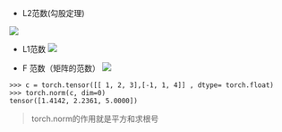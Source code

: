 - L2范数(勾股定理)

![](http://kuroweb.com/picture/16450125102171504.jpg)

- L1范数
![](http://kuroweb.com/picture/16450125884575418.jpg)

- F 范数（矩阵的范数）
![](http://kuroweb.com/picture/16450128317041728.jpg)

```
>>> c = torch.tensor([[ 1, 2, 3],[-1, 1, 4]] , dtype= torch.float)
>>> torch.norm(c, dim=0)
tensor([1.4142, 2.2361, 5.0000])
```
> torch.norm的作用就是平方和求根号